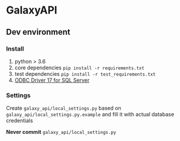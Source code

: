 # GalaxyAPI
## Dev environment
### Install
1. python > 3.6
1. core dependencies `pip install -r requirements.txt`
1. test dependencies `pip install -r test_requirements.txt`
1. [ODBC Driver 17 for SQL Server](https://www.microsoft.com/en-us/download/details.aspx?id=56567)
### Settings
Create `galaxy_api/local_settings.py` based on `galaxy_api/local_settings.py.example` and fill it with actual database credentials

**Never commit** `galaxy_api/local_settings.py`
